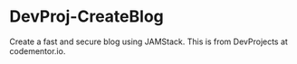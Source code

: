 # DevProj-CreateBlog
Create a fast and secure blog using JAMStack. This is from DevProjects at codementor.io.
